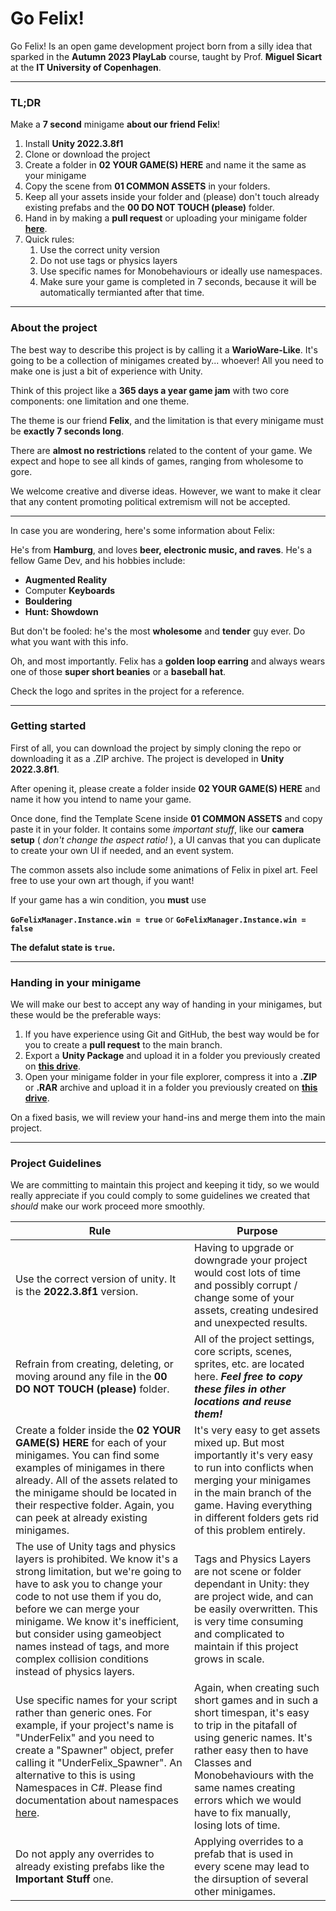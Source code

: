 # Go Felix!

Go Felix! Is an open game development project born from a silly idea that sparked in the **Autumn 2023 PlayLab** course, taught by Prof. **Miguel Sicart** at the **IT University of Copenhagen**.

---

### TL;DR

Make a **7 second** minigame **about our friend Felix**!

1. Install **Unity 2022.3.8f1**
2. Clone or download the project
3. Create a folder in **02 YOUR GAME(S) HERE** and name it the same as your minigame
4. Copy the scene from **01 COMMON ASSETS** in your folders.
5. Keep all your assets inside your folder and (please) don't touch already existing prefabs and the **00 DO NOT TOUCH (please)** folder.
6. Hand in by making a **pull request** or uploading your minigame folder **[here](https://drive.google.com/drive/folders/18Jneb9vUqB7atdeC6yFA2M4hiEQdCK5R?usp=sharing)**.
7. Quick rules:
    1. Use the correct unity version
    2. Do not use tags or physics layers
    3. Use specific names for Monobehaviours or ideally use namespaces.
    4. Make sure your game is completed in 7 seconds, because it will be automatically termianted after that time.

---

### About the project

The best way to describe this project is by calling it a **WarioWare-Like**. It's going to be a collection of minigames created by... whoever! All you need to make one is just a bit of experience with Unity.

Think of this project like a **365 days a year game jam** with two core components: one limitation and one theme.

The theme is our friend **Felix**, and the limitation is that every minigame must be **exactly 7 seconds long**.

There are **almost no restrictions** related to the content of your game. We expect and hope to see all kinds of games, ranging from wholesome to gore.

We welcome creative and diverse ideas. However, we want to make it clear that any content promoting political extremism will not be accepted.

---

In case you are wondering, here's some information about Felix:

He's from **Hamburg**, and loves **beer, electronic music, and raves**. He's a fellow Game Dev, and his hobbies include:
* **Augmented Reality**
* Computer **Keyboards**
* **Bouldering**
* **Hunt: Showdown**

But don't be fooled: he's the most **wholesome** and **tender** guy ever. Do what you want with this info.

Oh, and most importantly. Felix has a **golden loop earring** and  always wears one of those **super short beanies** or a **baseball hat**.

Check the logo and sprites in the project for a reference.

---

### Getting started

First of all, you can download the project by simply cloning the repo or downloading it as a .ZIP archive. The project is developed in **Unity 2022.3.8f1**.

After opening it, please create a folder inside **02 YOUR GAME(S) HERE** and name it how you intend to name your game.

Once done, find the Template Scene inside **01 COMMON ASSETS** and copy paste it in your folder. It contains some *important stuff*, like our **camera setup** ( *don't change the aspect ratio!* ), a UI canvas that you can duplicate to create your own UI if needed, and an event system.

The common assets also include some animations of Felix in pixel art. Feel free to use your own art though, if you want!

If your game has a win condition, you **must** use

**`GoFelixManager.Instance.win = true`**
or
**`GoFelixManager.Instance.win = false`**

**The defalut state is `true`.**

---

### Handing in your minigame

We will make our best to accept any way of handing in your minigames, but these would be the preferable ways:

1. If you have experience using Git and GitHub, the best way would be for you to create a **pull request** to the main branch.
2. Export a **Unity Package** and upload it in a folder you previously created on **[this drive](https://drive.google.com/drive/folders/18Jneb9vUqB7atdeC6yFA2M4hiEQdCK5R?usp=sharing)**.
3. Open your minigame folder in your file explorer, compress it into a **.ZIP** or **.RAR** archive and upload it in a folder you previously created on **[this drive](https://drive.google.com/drive/folders/18Jneb9vUqB7atdeC6yFA2M4hiEQdCK5R?usp=sharing)**.

On a fixed basis, we will review your hand-ins and merge them into the main project.

---

### Project Guidelines

We are committing to maintain this project and keeping it tidy, so we would really appreciate if you could comply to some guidelines we created that *should* make our work proceed more smoothly.

|Rule| Purpose  |
|--|--|
|Use the correct version of unity. It is the **2022.3.8f1** version.| Having to upgrade or downgrade your project would cost lots of time and possibly corrupt / change some of your assets, creating undesired and unexpected results. |
| Refrain from creating, deleting, or moving around any file in the **00 DO NOT TOUCH (please)** folder. | All of the project settings, core scripts, scenes, sprites, etc. are located here. ***Feel free to copy these files in other locations and reuse them!***  |
| Create a folder inside the **02 YOUR GAME(S) HERE** for each of your minigames. You can find some examples of minigames in there already. All of the assets related to the minigame should be located in their respective folder. Again, you can peek at already existing minigames.  | It's very easy to get assets mixed up. But most importantly it's very easy to run into conflicts when merging your minigames in the main branch of the game. Having everything in different folders gets rid of this problem entirely. |
| The use of Unity tags and physics layers is prohibited. We know it's a strong limitation, but we're going to have to ask you to change your code to not use them if you do, before we can merge your minigame. We know it's inefficient, but consider using gameobject names instead of tags, and more complex collision conditions instead of physics layers. | Tags and Physics Layers are not scene or folder dependant in Unity: they are project wide, and can be easily overwritten. This is very time consuming and complicated to maintain if this project grows in scale.|
| Use specific names for your script rather than generic ones. For example, if your project's name is "UnderFelix" and you need to create a "Spawner" object, prefer calling it "UnderFelix_Spawner". An alternative to this is using Namespaces in C#. Please find documentation about namespaces [here](https://learn.microsoft.com/en-us/dotnet/csharp/fundamentals/types/namespaces). | Again, when creating such short games and in such a short timespan, it's easy to trip in the pitafall of using generic names. It's rather easy then to have Classes and Monobehaviours with the same names creating errors which we would have to fix manually, losing lots of time.|
| Do not apply any overrides to already existing prefabs like the **Important Stuff** one. | Applying overrides to a prefab that is used in every scene may lead to the dirsuption of several other minigames. |
